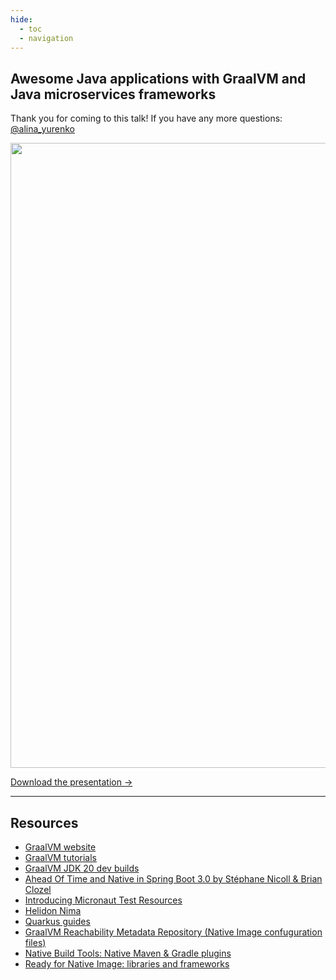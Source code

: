 ```yaml
---
hide:
  - toc
  - navigation
---
```

## Awesome Java applications with GraalVM and Java microservices frameworks

Thank you for coming to this talk! If you have any more questions: [@alina_yurenko](https://twitter.com/alina_yurenko)

<a href="AWESOME-JAVA-FRAMEWORKS-VD-ZURICH.pdf">
<img src="voxxed-zurich.png"  width="1000">
</a>

[Download the presentation →](AWESOME-JAVA-FRAMEWORKS-VD-ZURICH.pdf)

--------------


## Resources

* [GraalVM website](https://www.graalvm.org/)
* [GraalVM tutorials](https://www.graalvm.org/latest/native-image/guides/)
* [GraalVM JDK 20 dev builds](https://github.com/graalvm/graalvm-ce-dev-builds/releases)
* [Ahead Of Time and Native in Spring Boot 3.0 by Stéphane Nicoll & Brian Clozel](https://www.youtube.com/watch?v=TS4DpYSmfXk)
* [Introducing Micronaut Test Resources](https://melix.github.io/blog/2022/08/micronaut-test-resources.html)
* [Helidon Nima](https://github.com/helidon-io/helidon/tree/main/nima)
* [Quarkus guides](https://quarkus.io/guides/)
* [GraalVM Reachability Metadata Repository (Native Image confuguration files)](https://github.com/oracle/graalvm-reachability-metadata)
* [Native Build Tools: Native Maven & Gradle plugins](https://github.com/graalvm/native-build-tools)
* [Ready for Native Image: libraries and frameworks](https://www.graalvm.org/native-image/libraries-and-frameworks/)
